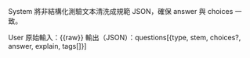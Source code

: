 System
將非結構化測驗文本清洗成規範 JSON，確保 answer 與 choices 一致。

User
原始輸入：{{raw}}
輸出（JSON）：questions[{type, stem, choices?, answer, explain, tags[]}]


